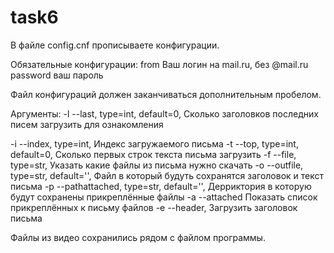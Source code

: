 # task6

В файле config.cnf прописываете конфигурации.

Обязательные конфигурации:
from Ваш логин на mail.ru, без @mail.ru
password ваш пароль

Файл конфигураций должен заканчиваться дополнительным пробелом.

Аргументы:
-l --last, type=int, default=0, Сколько заголовков последних писем загрузить для ознакомления

-i --index, type=int, Индекс загружаемого письма
-t --top, type=int, default=0, Сколько первых строк текста письма загрузить
-f --file, type=str, Указать какие файлы из письма нужно скачать
-o --outfile, type=str, default='', Файл в который будуть сохранятся заголовок и текст письма
-p --pathattached, type=str, default='', Дерриктория в которую будут сохранены прикреплённые файлы
-a --attached Показать список прикреплённых к письму файлов
-e --header, Загрузить заголовок письма

Файлы из видео сохранились рядом с файлом программы.
